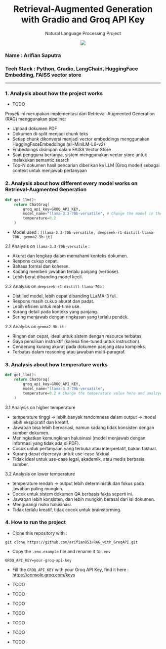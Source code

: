 <h1 align="center"> Retrieval-Augmented Generation with Gradio and Groq API Key</h1>
<p align="center"> Natural Language Processing Project</p>

<div align="center">

<img src="https://img.shields.io/badge/python-3670A0?style=for-the-badge&logo=python&logoColor=ffdd54">

</div>

### Name : Arifian Saputra
### Tech Stack : Python, Gradio, LangChain, HuggingFace Embedding, FAISS vector store

---

### 1. Analysis about how the project works
- TODO

Proyek ini merupakan implementasi dari Retrieval-Augmented Generation (RAG) menggunakan pipeline:
- Upload dokumen PDF
- Dokumen di-split menjadi chunk teks
- Setiap chunk dikonversi menjadi vector embeddings menggunakan HuggingFaceEmbeddings (all-MiniLM-L6-v2)
- Embeddings disimpan dalam FAISS Vector Store
- Saat pengguna bertanya, sistem menggunakan vector store untuk melakukan semantic search
- Top-N dokumen hasil pencarian diberikan ke LLM (Groq model) sebagai context untuk menjawab pertanyaan



### 2. Analysis about how different every model works on Retrieval-Augmented Generation

```python
def get_llm():
    return ChatGroq(
        groq_api_key=GROQ_API_KEY,
        model_name="llama-3.3-70b-versatile", # Change the model in the code
        temperature=0.2
    )
```
- Model used : ```[llama-3.3-70b-versatile, deepseek-r1-distill-llama-70b, gemma2-9b-it]```

2.1 Analysis on ```llama-3.3-70b-versatile``` : 
- Akurat dan lengkap dalam memahami konteks dokumen.
- Respons cukup cepat.
- Bahasa formal dan koheren.
- Kadang memberi jawaban terlalu panjang (verbose).
- Lebih berat dibanding model kecil.

2.2 Analysis on ```deepseek-r1-distill-llama-70b``` : 
- Distilled model, lebih cepat dibanding LLaMA-3 full.
- Respons masih cukup akurat dan padat.
- Lebih efisien untuk real-time use.
- Kurang detail pada konteks yang panjang.
- Sering menjawab dengan ringkasan yang terlalu pendek.


2.3 Analysis on ```gemma2-9b-it``` : 
- Ringan dan cepat, ideal untuk sistem dengan resource terbatas.
- Gaya penulisan instruktif (karena fine-tuned untuk instruction).
- Cenderung kurang akurat pada dokumen panjang atau kompleks.
- Terbatas dalam reasoning atau jawaban multi-paragraf.



### 3. Analysis about how temperature works

```python
def get_llm():
    return ChatGroq(
        groq_api_key=GROQ_API_KEY,
        model_name="llama-3.3-70b-versatile",
        temperature=0.2 # Change the temperature value here and analzye
    )
```

3.1 Analysis on higher temperature 
- temperature tinggi → lebih banyak randomness dalam output → model lebih eksploratif dan kreatif.
- Jawaban bisa lebih bervariasi, namun kadang tidak konsisten dengan sumber dokumen.
- Meningkatkan kemungkinan halusinasi (model menjawab dengan informasi yang tidak ada di PDF).
- Cocok untuk pertanyaan yang terbuka atau interpretatif, bukan faktual.
- Kurang dapat dipercaya untuk use-case faktual.
- Tidak ideal untuk use-case legal, akademik, atau medis berbasis sumber.



3.2 Analysis on lower temperature
- temperature rendah → output lebih deterministik dan fokus pada jawaban paling mungkin.
- Cocok untuk sistem dokumen QA berbasis fakta seperti ini.
- Jawaban lebih konsisten, dan lebih mungkin berasal dari isi dokumen.
- Mengurangi risiko halusinasi.
- Tidak terlalu kreatif, tidak cocok untuk brainstorming.

### 4. How to run the project

- Clone this repository with : 

```git
git clone https://github.com/arifian853/RAG_with_GroqAPI.git
```

- Copy the ```.env.example``` file and rename it to ```.env```

```
GROQ_API_KEY=your-groq-api-key
```

- Fill the ```GROQ_API_KEY``` with your Groq API Key, find it here : https://console.groq.com/keys

- TODO
- TODO
- TODO
- TODO
- TODO
- TODO
- TODO
